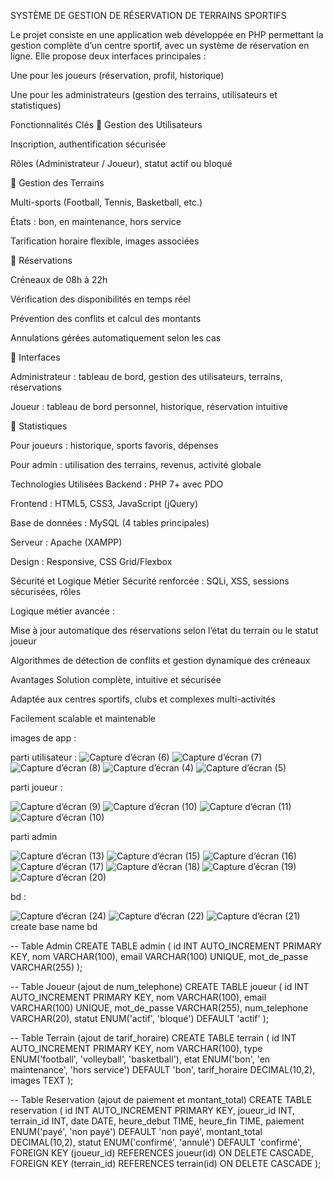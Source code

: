 SYSTÈME DE GESTION DE RÉSERVATION DE TERRAINS SPORTIFS

Le projet consiste en une application web développée en PHP permettant la gestion complète d’un centre sportif, avec un système de réservation en ligne. Elle propose deux interfaces principales :

Une pour les joueurs (réservation, profil, historique)

Une pour les administrateurs (gestion des terrains, utilisateurs et statistiques)

Fonctionnalités Clés
🔹 Gestion des Utilisateurs

Inscription, authentification sécurisée

Rôles (Administrateur / Joueur), statut actif ou bloqué

🔹 Gestion des Terrains

Multi-sports (Football, Tennis, Basketball, etc.)

États : bon, en maintenance, hors service

Tarification horaire flexible, images associées

🔹 Réservations

Créneaux de 08h à 22h

Vérification des disponibilités en temps réel

Prévention des conflits et calcul des montants

Annulations gérées automatiquement selon les cas

🔹 Interfaces

Administrateur : tableau de bord, gestion des utilisateurs, terrains, réservations

Joueur : tableau de bord personnel, historique, réservation intuitive

🔹 Statistiques

Pour joueurs : historique, sports favoris, dépenses

Pour admin : utilisation des terrains, revenus, activité globale

Technologies Utilisées
Backend : PHP 7+ avec PDO

Frontend : HTML5, CSS3, JavaScript (jQuery)

Base de données : MySQL (4 tables principales)

Serveur : Apache (XAMPP)

Design : Responsive, CSS Grid/Flexbox

Sécurité et Logique Métier
Sécurité renforcée : SQLi, XSS, sessions sécurisées, rôles

Logique métier avancée :

Mise à jour automatique des réservations selon l’état du terrain ou le statut joueur

Algorithmes de détection de conflits et gestion dynamique des créneaux

Avantages
Solution complète, intuitive et sécurisée

Adaptée aux centres sportifs, clubs et complexes multi-activités

Facilement scalable et maintenable

images de app : 

parti utilisateur : 
![Capture d’écran (6)](https://github.com/user-attachments/assets/e16c1545-7c69-452f-8ba3-5d4349bee8df)
![Capture d’écran (7)](https://github.com/user-attachments/assets/fc672239-fce2-41d6-bc0f-be20dc928a92)
![Capture d’écran (8)](https://github.com/user-attachments/assets/e46b7273-6abc-41ce-936c-9d537fd0989d)
![Capture d’écran (4)](https://github.com/user-attachments/assets/fe7d1db5-2d45-4887-97aa-c2e907c11f5f)
![Capture d’écran (5)](https://github.com/user-attachments/assets/e28d2a00-e75c-4676-a6af-e733019a78d7)

parti joueur : 

![Capture d’écran (9)](https://github.com/user-attachments/assets/5f8105cf-9aa2-463c-bde5-5ed5a678b6ca)
![Capture d’écran (10)](https://github.com/user-attachments/assets/1d68f42d-0c3e-47b7-8085-2d94bee3ed53)
![Capture d’écran (11)](https://github.com/user-attachments/assets/838efeba-eb01-4455-b0df-b5ab4eb5827e)
![Capture d’écran (10)](https://github.com/user-attachments/assets/91679637-472f-4619-b8ff-309e4dfe02bf)

parti admin

![Capture d’écran (13)](https://github.com/user-attachments/assets/a35d3a0f-df51-44a6-90b2-ce85a294d16d)
![Capture d’écran (15)](https://github.com/user-attachments/assets/9cd05aa9-297d-494f-ad10-dad0742a438e)
![Capture d’écran (16)](https://github.com/user-attachments/assets/376c9e7a-274f-4bfb-b253-54030dc1b673)
![Capture d’écran (17)](https://github.com/user-attachments/assets/8ec6d770-f9f9-48f9-a767-557be122c315)
![Capture d’écran (18)](https://github.com/user-attachments/assets/621057c2-a8cb-426c-aac7-0fde3b48a191)
![Capture d’écran (19)](https://github.com/user-attachments/assets/0a0850f7-1834-413d-9570-c316c902068f)
![Capture d’écran (20)](https://github.com/user-attachments/assets/fb05fc89-db16-49b2-9c20-81af3056c586)

bd : 

![Capture d’écran (24)](https://github.com/user-attachments/assets/d717d277-48a5-47cf-a84e-33b78f471476)
![Capture d’écran (22)](https://github.com/user-attachments/assets/0c7359db-11fd-421f-b59c-2c271b40f8c7)
![Capture d’écran (21)](https://github.com/user-attachments/assets/6f13ae0e-52f1-46cf-924c-c4352263f531)
create base name bd

-- Table Admin 
CREATE TABLE admin (
    id INT AUTO_INCREMENT PRIMARY KEY,
    nom VARCHAR(100),
    email VARCHAR(100) UNIQUE,
    mot_de_passe VARCHAR(255)
);

-- Table Joueur (ajout de num_telephone)
CREATE TABLE joueur (
    id INT AUTO_INCREMENT PRIMARY KEY,
    nom VARCHAR(100),
    email VARCHAR(100) UNIQUE,
    mot_de_passe VARCHAR(255),
    num_telephone VARCHAR(20),
    statut ENUM('actif', 'bloqué') DEFAULT 'actif'
);

-- Table Terrain (ajout de tarif_horaire)
CREATE TABLE terrain (
    id INT AUTO_INCREMENT PRIMARY KEY,
    nom VARCHAR(100),
    type ENUM('football', 'volleyball', 'basketball'),
    etat ENUM('bon', 'en maintenance', 'hors service') DEFAULT 'bon',
    tarif_horaire DECIMAL(10,2),
    images TEXT
);

-- Table Reservation (ajout de paiement et montant_total)
CREATE TABLE reservation (
    id INT AUTO_INCREMENT PRIMARY KEY,
    joueur_id INT,
    terrain_id INT,
    date DATE,
    heure_debut TIME,
    heure_fin TIME,
    paiement ENUM('payé', 'non payé') DEFAULT 'non payé',
    montant_total DECIMAL(10,2),
    statut ENUM('confirmé', 'annulé') DEFAULT 'confirmé',
    FOREIGN KEY (joueur_id) REFERENCES joueur(id) ON DELETE CASCADE,
    FOREIGN KEY (terrain_id) REFERENCES terrain(id) ON DELETE CASCADE
);
